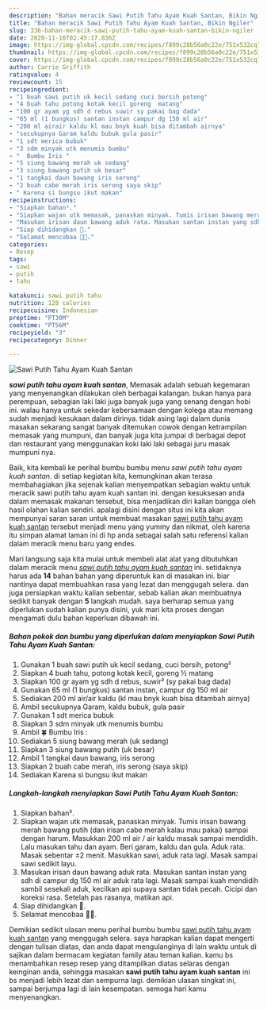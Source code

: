 ```yaml
---
description: "Bahan meracik Sawi Putih Tahu Ayam Kuah Santan, Bikin Ngiler"
title: "Bahan meracik Sawi Putih Tahu Ayam Kuah Santan, Bikin Ngiler"
slug: 336-bahan-meracik-sawi-putih-tahu-ayam-kuah-santan-bikin-ngiler
date: 2020-11-16T02:45:17.836Z
image: https://img-global.cpcdn.com/recipes/f899c28b56a0c22e/751x532cq70/sawi-putih-tahu-ayam-kuah-santan-foto-resep-utama.jpg
thumbnail: https://img-global.cpcdn.com/recipes/f899c28b56a0c22e/751x532cq70/sawi-putih-tahu-ayam-kuah-santan-foto-resep-utama.jpg
cover: https://img-global.cpcdn.com/recipes/f899c28b56a0c22e/751x532cq70/sawi-putih-tahu-ayam-kuah-santan-foto-resep-utama.jpg
author: Carrie Griffith
ratingvalue: 4
reviewcount: 15
recipeingredient:
- "1 buah sawi putih uk kecil sedang cuci bersih potong"
- "4 buah tahu potong kotak kecil goreng  matang"
- "100 gr ayam yg sdh d rebus suwir sy pakai bag dada"
- "65 ml (1 bungkus) santan instan campur dg 150 ml air"
- "200 ml airair kaldu kl mau bnyk kuah bisa ditambah airnya"
- "secukupnya Garam kaldu bubuk gula pasir"
- "1 sdt merica bubuk"
- "3 sdm minyak utk menumis bumbu"
- "  Bumbu Iris "
- "5 siung bawang merah uk sedang"
- "3 siung bawang putih uk besar"
- "1 tangkai daun bawang iris serong"
- "2 buah cabe merah iris serong saya skip"
- " Karena si bungsu ikut makan"
recipeinstructions:
- "Siapkan bahan²."
- "Siapkan wajan utk memasak, panaskan minyak. Tumis irisan bawang merah bawang putih (dan irisan cabe merah kalau mau pakai) sampai dengan harum. Masukkan 200 ml air / air kaldu masak sampai mendidih. Lalu masukan tahu dan ayam. Beri garam, kaldu dan gula. Aduk rata. Masak sebentar ±2 menit. Masukkan sawi, aduk rata lagi. Masak sampai sawi sedikit layu."
- "Masukan irisan daun bawang aduk rata. Masukan santan instan yang sdh di campur dg 150 ml air aduk rata lagi. Masak sampai kuah mendidih sambil sesekali aduk, kecilkan api supaya santan tidak pecah. Cicipi dan koreksi rasa. Setelah pas rasanya, matikan api."
- "Siap dihidangkan 🤩."
- "Selamat mencobaa 🤗🥰."
categories:
- Resep
tags:
- sawi
- putih
- tahu

katakunci: sawi putih tahu 
nutrition: 128 calories
recipecuisine: Indonesian
preptime: "PT30M"
cooktime: "PT56M"
recipeyield: "3"
recipecategory: Dinner

---
```



![Sawi Putih Tahu Ayam Kuah Santan](https://img-global.cpcdn.com/recipes/f899c28b56a0c22e/751x532cq70/sawi-putih-tahu-ayam-kuah-santan-foto-resep-utama.jpg)

<b><i>sawi putih tahu ayam kuah santan</i></b>, Memasak adalah sebuah kegemaran yang menyenangkan dilakukan oleh berbagai kalangan. bukan hanya para perempuan, sebagian laki laki juga banyak juga yang senang dengan hobi ini. walau hanya untuk sekedar kebersamaan dengan kolega atau memang sudah menjadi kesukaan dalam dirinya. tidak asing lagi dalam dunia masakan sekarang sangat banyak ditemukan cowok dengan ketrampilan memasak yang mumpuni, dan banyak juga kita jumpai di berbagai depot dan restaurant yang menggunakan koki laki laki sebagai juru masak mumpuni nya.



Baik, kita kembali ke perihal bumbu bumbu menu <i>sawi putih tahu ayam kuah santan</i>. di setiap kegiatan kita, kemungkinan akan terasa membahagiakan jika sejenak kalian menyempatkan sebagian waktu untuk meracik sawi putih tahu ayam kuah santan ini. dengan kesuksesan anda dalam memasak makanan tersebut, bisa menjadikan diri kalian bangga oleh hasil olahan kalian sendiri. apalagi disini dengan situs ini kita akan mempunyai saran saran untuk membuat masakan <u>sawi putih tahu ayam kuah santan</u> tersebut menjadi menu yang yummy dan nikmat, oleh karena itu simpan alamat laman ini di hp anda sebagai salah satu referensi kalian dalam meracik menu baru yang endes.


Mari langsung saja kita mulai untuk membeli alat alat yang dibutuhkan dalam meracik menu <u><i>sawi putih tahu ayam kuah santan</i></u> ini. setidaknya harus ada <b>14</b> bahan bahan yang diperuntuk kan di masakan ini. biar nantinya dapat membuahkan rasa yang lezat dan menggugah selera. dan juga persiapkan waktu kalian sebentar, sebab kalian akan membuatnya sedikit banyak dengan <b>5</b> langkah mudah. saya berharap semua yang diperlukan sudah kalian punya disini, yuk mari kita proses dengan mengamati dulu bahan keperluan dibawah ini.

<!--inarticleads1-->

##### Bahan pokok dan bumbu yang diperlukan dalam menyiapkan Sawi Putih Tahu Ayam Kuah Santan:

1. Gunakan 1 buah sawi putih uk kecil sedang, cuci bersih, potong²
1. Siapkan 4 buah tahu, potong kotak kecil, goreng ½ matang
1. Siapkan 100 gr ayam yg sdh d rebus, suwir² (sy pakai bag dada)
1. Gunakan 65 ml (1 bungkus) santan instan, campur dg 150 ml air
1. Sediakan 200 ml air/air kaldu (kl mau bnyk kuah bisa ditambah airnya)
1. Ambil secukupnya Garam, kaldu bubuk, gula pasir
1. Gunakan 1 sdt merica bubuk
1. Siapkan 3 sdm minyak utk menumis bumbu
1. Ambil  🍀 Bumbu Iris :
1. Sediakan 5 siung bawang merah (uk sedang)
1. Siapkan 3 siung bawang putih (uk besar)
1. Ambil 1 tangkai daun bawang, iris serong
1. Siapkan 2 buah cabe merah, iris serong (saya skip)
1. Sediakan  Karena si bungsu ikut makan




<!--inarticleads2-->

##### Langkah-langkah menyiapkan Sawi Putih Tahu Ayam Kuah Santan:

1. Siapkan bahan².
1. Siapkan wajan utk memasak, panaskan minyak. Tumis irisan bawang merah bawang putih (dan irisan cabe merah kalau mau pakai) sampai dengan harum. Masukkan 200 ml air / air kaldu masak sampai mendidih. Lalu masukan tahu dan ayam. Beri garam, kaldu dan gula. Aduk rata. Masak sebentar ±2 menit. Masukkan sawi, aduk rata lagi. Masak sampai sawi sedikit layu.
1. Masukan irisan daun bawang aduk rata. Masukan santan instan yang sdh di campur dg 150 ml air aduk rata lagi. Masak sampai kuah mendidih sambil sesekali aduk, kecilkan api supaya santan tidak pecah. Cicipi dan koreksi rasa. Setelah pas rasanya, matikan api.
1. Siap dihidangkan 🤩.
1. Selamat mencobaa 🤗🥰.




Demikian sedikit ulasan menu perihal bumbu bumbu <u>sawi putih tahu ayam kuah santan</u> yang menggugah selera. saya harapkan kalian dapat mengerti dengan tulisan diatas, dan anda dapat mengulanginya di lain waktu untuk di sajikan dalam bermacam kegiatan family atau teman kalian. kamu bs menambahkan resep resep yang ditampilkan diatas selaras dengan keinginan anda, sehingga masakan <b>sawi putih tahu ayam kuah santan</b> ini bs menjadi lebih lezat dan sempurna lagi. demikian ulasan singkat ini, sampai berjumpa lagi di lain kesempatan. semoga hari kamu menyenangkan.
